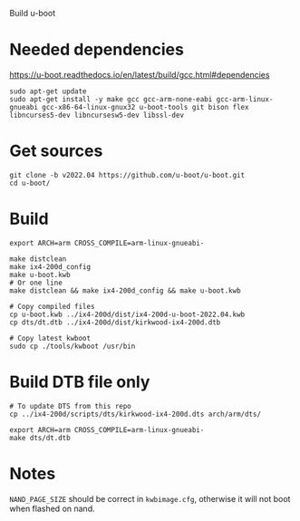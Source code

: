 Build u-boot

# Needed dependencies

https://u-boot.readthedocs.io/en/latest/build/gcc.html#dependencies

    sudo apt-get update
    sudo apt-get install -y make gcc gcc-arm-none-eabi gcc-arm-linux-gnueabi gcc-x86-64-linux-gnux32 u-boot-tools git bison flex libncurses5-dev libncursesw5-dev libssl-dev

# Get sources

    git clone -b v2022.04 https://github.com/u-boot/u-boot.git
    cd u-boot/

# Build

    export ARCH=arm CROSS_COMPILE=arm-linux-gnueabi-

    make distclean
    make ix4-200d_config
    make u-boot.kwb
    # Or one line
    make distclean && make ix4-200d_config && make u-boot.kwb

    # Copy compiled files
    cp u-boot.kwb ../ix4-200d/dist/ix4-200d-u-boot-2022.04.kwb
    cp dts/dt.dtb ../ix4-200d/dist/kirkwood-ix4-200d.dtb

    # Copy latest kwboot
    sudo cp ./tools/kwboot /usr/bin

# Build DTB file only

    # To update DTS from this repo
    cp ../ix4-200d/scripts/dts/kirkwood-ix4-200d.dts arch/arm/dts/

    export ARCH=arm CROSS_COMPILE=arm-linux-gnueabi-
    make dts/dt.dtb

# Notes

`NAND_PAGE_SIZE` should be correct in `kwbimage.cfg`, otherwise it will not boot when flashed on nand.

